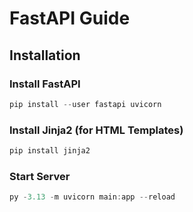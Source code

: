 # FastAPI Guide

## Installation

### Install FastAPI
``` powershell
pip install --user fastapi uvicorn
```

### Install Jinja2 (for HTML Templates)
``` powershell
pip install jinja2
```

### Start Server
``` powershell
py -3.13 -m uvicorn main:app --reload
```